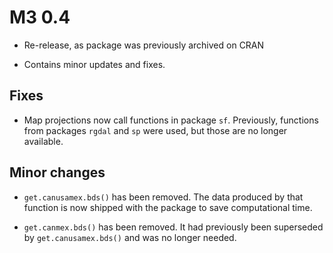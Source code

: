 # M3 0.4

* Re-release, as package was previously archived on CRAN

* Contains minor updates and fixes.

## Fixes

* Map projections now call functions in package `sf`.  Previously, functions
  from packages `rgdal` and `sp` were used, but those are no longer available.

## Minor changes

* `get.canusamex.bds()` has been removed.  The data produced by that function
  is now shipped with the package to save computational time.

* `get.canmex.bds()` has been removed.  It had previously been superseded by
  `get.canusamex.bds()` and was no longer needed.
  
